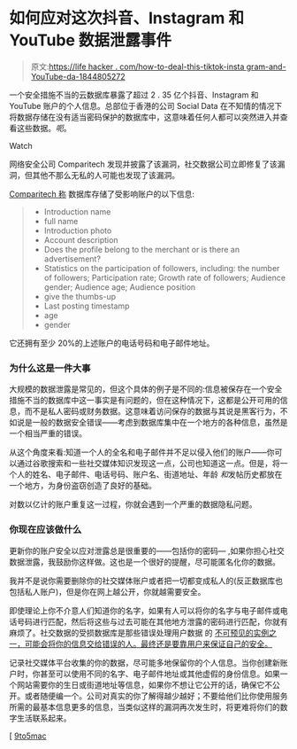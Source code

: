 # 如何应对这次抖音、Instagram 和 YouTube 数据泄露事件

> 原文:[https://life hacker . com/how-to-deal-this-tiktok-insta gram-and-YouTube-da-1844805272](https://lifehacker.com/how-to-deal-with-this-tiktok-instagram-and-youtube-da-1844805272)

一个安全措施不当的云数据库暴露了超过 2 . 35 亿个抖音、Instagram 和 YouTube 账户的个人信息。总部位于香港的公司 Social Data 在不知情的情况下将数据存储在没有适当密码保护的数据库中，这意味着任何人都可以突然进入并查看这些数据。*呃*。

Watch

网络安全公司 Comparitech 发现并披露了该漏洞，社交数据公司立即修复了该漏洞，但其他不那么无私的人可能也发现了该漏洞。

[Comparitech 称](https://www.comparitech.com/blog/information-security/social-data-leak/) 数据库存储了受影响账户的以下信息:

> *   Introduction name
> *   full name
> *   Introduction photo
> *   Account description
> *   Does the profile belong to the merchant or is there an advertisement?
> *   Statistics on the participation of followers, including: the number of followers; Participation rate; Growth rate of followers; Audience gender; Audience age; Audience position
> *   give the thumbs-up
> *   Last posting timestamp
> *   age
> *   gender

它还拥有至少 20%的上述账户的电话号码和电子邮件地址。

### 为什么这是一件大事

大规模的数据泄露是常见的，但这个具体的例子是不同的:信息被保存在一个安全措施不当的数据库中这一事实是有问题的，但在这种情况下，这都是公开可用的信息，而不是私人密码或财务数据。这意味着访问保存的数据与其说是黑客行为，不如说是一般的数据安全错误——考虑到数据库集中在一个地方的各种信息，虽然是一个相当严重的错误。

从这个角度来看:知道一个人的全名和电子邮件并不足以侵入他们的账户——你可以通过谷歌搜索和一些社交媒体知识发现这一点，公司也知道这一点。但是，将一个人的姓名、电子邮件、电话号码、账户名、街道地址、年龄 *和*发帖历史都放在一个地方，为身份盗窃创造了良好的基础。

对数以亿计的账户重复这一过程，你就会遇到一个严重的数据隐私问题。

### 你现在应该做什么

更新你的账户安全以应对泄露总是很重要的——包括你的密码— ,如果你担心社交数据泄露，我鼓励你这样做。这也是一个很好的提醒，尽可能匿名化你的数据。

我并不是说你需要删除你的社交媒体账户或者把一切都变成私人的(反正数据库也包括私人账户)，但是你在网上越公开，你就越需要安全。

即使理论上你不介意人们知道你的名字，如果有人可以将你的名字与电子邮件或电话号码进行匹配，然后将这些与过去可能在其他地方泄露的密码进行匹配，你就有麻烦了。社交数据的受损数据库是那些错误处理用户数据 的 [不可预见的实例之一，可能会将你的信息交给错误的人。最终还是要靠用户来保证自己的安全。](https://lifehacker.com/regularly-download-and-review-your-social-media-data-1844731546)

记录社交媒体平台收集的你的数据，尽可能多地保留你的个人信息。当你创建新账户时，你甚至可以使用不同的名字、电子邮件地址或其他虚假的身份信息。如果一个网站需要你的生日或街道地址等信息，如果你不想让它公开的话，确保它不公开。或者随便编一个。公司对真实的你了解得越少越好；不要给他们比你使用服务所需的最基本信息更多的信息，当类似这样的漏洞再次发生时，将更难将你们的数字生活联系起来。

[ [9to5mac](https://9to5mac.com/2020/08/20/database-breach-exposes-profile-data-for-235m-tiktok-instagram-and-youtube-accounts/)